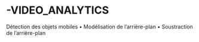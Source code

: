 # -VIDEO_ANALYTICS
Détection des objets mobiles • Modélisation de l’arrière-plan • Soustraction de l’arrière-plan
